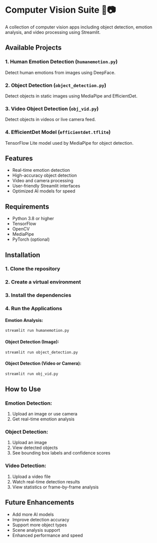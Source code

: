 # Computer Vision Suite 🧠📷

A collection of computer vision apps including object detection, emotion analysis, and video processing using Streamlit.

## Available Projects

### 1. Human Emotion Detection (`humanemotion.py`)
Detect human emotions from images using DeepFace.

### 2. Object Detection (`object_detection.py`)
Detect objects in static images using MediaPipe and EfficientDet.

### 3. Video Object Detection (`obj_vid.py`)
Detect objects in videos or live camera feed.

### 4. EfficientDet Model (`efficientdet.tflite`)
TensorFlow Lite model used by MediaPipe for object detection.

## Features
- Real-time emotion detection
- High-accuracy object detection
- Video and camera processing
- User-friendly Streamlit interfaces
- Optimized AI models for speed

## Requirements
- Python 3.8 or higher
- TensorFlow
- OpenCV
- MediaPipe
- PyTorch (optional)

## Installation

### 1. Clone the repository

### 2. Create a virtual environment

### 3. Install the dependencies

### 4. Run the Applications

#### Emotion Analysis:
```bash
streamlit run humanemotion.py
```

#### Object Detection (Image):
```bash
streamlit run object_detection.py
```

#### Object Detection (Video or Camera):
```bash
streamlit run obj_vid.py
```

## How to Use

### Emotion Detection:
1. Upload an image or use camera
2. Get real-time emotion analysis

### Object Detection:
1. Upload an image
2. View detected objects
3. See bounding box labels and confidence scores

### Video Detection:
1. Upload a video file
2. Watch real-time detection results
3. View statistics or frame-by-frame analysis

## Future Enhancements
- Add more AI models
- Improve detection accuracy
- Support more object types
- Scene analysis support
- Enhanced performance and speed